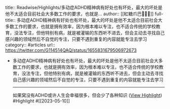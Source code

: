 title:: Readwise/Highlights/多动症ADHD精神病有好处也有坏处，最大的坏处是他不太适合目前社会大多数工作的要求，也就是...
author:: [[紅糖爪巴🏳️‍⚧️🍥]]
full-title:: 多动症ADHD精神病有好处也有坏处，最大的坏处是他不太适合目前社会大多数工作的要求，也就是拥有效率，因为根本难以专注，也不适合传统的学校教育，没法专注，但他特别有病，就是被灌输的东西听不进去，但会主动去寻找自己感兴趣的领域然后不自觉的专注，只要不遇到重复的内容就能专注去学习
category:: #articles
url:: https://twitter.com/G114514QAQ/status/1655831679506972673
- 多动症ADHD精神病有好处也有坏处，最大的坏处是他不太适合目前社会大多数工作的要求，也就是拥有效率，因为根本难以专注，也不适合传统的学校教育，没法专注，但他特别有病，就是被灌输的东西听不进去，但会主动去寻找自己感兴趣的领域然后不自觉的专注，只要不遇到重复的内容就能专注去学习
  
  * * *
  
  如果窝没有ADHD或许人生会幸福很多，但会少了各种知识 ([View Highlight](https://read.readwise.io/read/01h00qy1sb38d90dngce6n3nwv)) #Highlight #[[2023-05-10]]